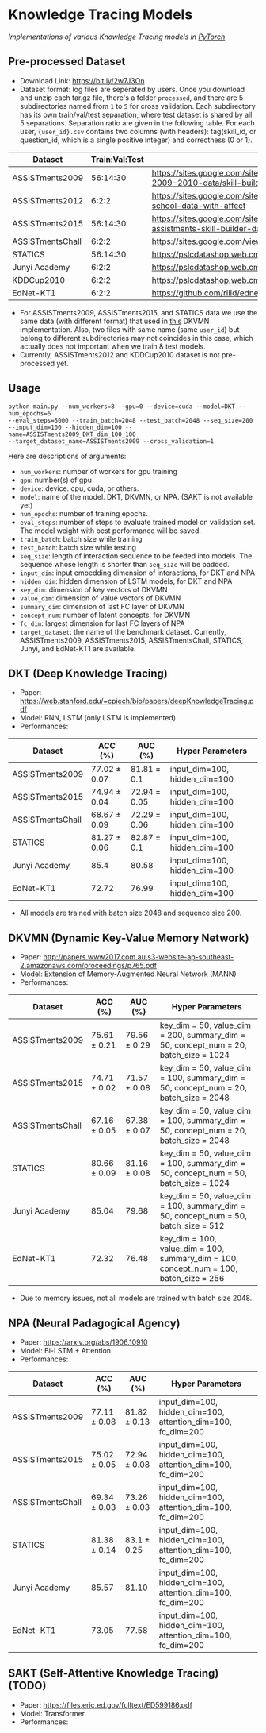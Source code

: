 # Knowledge Tracing Models

*Implementations of various Knowledge Tracing models in [PyTorch](https://github.com/pytorch/pytorch)* 

## Pre-processed Dataset
* Download Link: https://bit.ly/2w7J3On
* Dataset format: log files are seperated by users. Once you download and unzip each tar.gz file, there's a folder `processed`, and there are 5 subdirectories named from `1` to `5` for cross validation. Each subdirectory has its own train/val/test separation, where test dataset is shared by all 5 separations. Separation ratio are given in the following table. 
For each user, `{user_id}.csv` contains two columns (with headers): tag(skill_id, or question_id, which is a single positive integer) and correctness (0 or 1). 

| Dataset          | Train:Val:Test | Link | 
|------------------|----------------|------|
| ASSISTments2009  |       56:14:30       | https://sites.google.com/site/assistmentsdata/home/assistment-2009-2010-data/skill-builder-data-2009-2010 |
| ASSISTments2012  |     6:2:2                 | https://sites.google.com/site/assistmentsdata/home/2012-13-school-data-with-affect |
| ASSISTments2015  |       56:14:30       | https://sites.google.com/site/assistmentsdata/home/2015-assistments-skill-builder-data |
| ASSISTmentsChall |       6:2:2          | https://sites.google.com/view/assistmentsdatamining | 
| STATICS          |       56:14:30       | https://pslcdatashop.web.cmu.edu/Project?id=48 |
| Junyi Academy    |       6:2:2           | https://pslcdatashop.web.cmu.edu/Project?id=244 | 
| KDDCup2010       |       6:2:2           | https://pslcdatashop.web.cmu.edu/KDDCup/ |
| EdNet-KT1        |       6:2:2           | https://github.com/riiid/ednet |

* For ASSISTments2009, ASSISTments2015, and STATICS data we use the same data (with different format) that used in [this](https://github.com/jennyzhang0215/DKVMN) DKVMN implementation. Also, two files with same name (same `user_id`) but belong to different subdirectories may not coincides in this case, which actually does not important when we train & test models. 
* Currently, ASSISTments2012 and KDDCup2010 dataset is not pre-processed yet. 

## Usage

```
python main.py --num_workers=8 --gpu=0 --device=cuda --model=DKT --num_epochs=6 
--eval_steps=5000 --train_batch=2048 --test_batch=2048 --seq_size=200 
--input_dim=100 --hidden_dim=100 --name=ASSISTments2009_DKT_dim_100_100 
--target_dataset_name=ASSISTments2009 --cross_validation=1
```

Here are descriptions of arguments:

* `num_workers`: number of workers for gpu training
* `gpu`: number(s) of gpu
* `device`: device. cpu, cuda, or others. 
* `model`: name of the model. DKT, DKVMN, or NPA. (SAKT is not available yet)
* `num_epochs`: number of training epochs. 
* `eval_steps`: number of steps to evaluate trained model on validation set. The model weight with best performance will be saved. 
* `train_batch`: batch size while training
* `test_batch`: batch size while testing
* `seq_size`: length of interaction sequence to be feeded into models. The sequence whose length is shorter than `seq_size` will be padded. 
* `input_dim`: input embedding dimension of interactions, for DKT and NPA
* `hidden_dim`: hidden dimension of LSTM models, for DKT and NPA
* `key_dim`: dimension of key vectors of DKVMN
* `value_dim`: dimension of value vectors of DKVMN
* `summary_dim`: dimension of last FC layer of DKVMN
* `concept_num`: number of latent concepts, for DKVMN
* `fc_dim`: largest dimension for last FC layers of NPA
* `target_dataset`: the name of the benchmark dataset. Currently, ASSISTments2009, ASSISTments2015, ASSISTmentsChall, STATICS, Junyi, and EdNet-KT1 are available. 



## DKT (Deep Knowledge Tracing)
* Paper: https://web.stanford.edu/~cpiech/bio/papers/deepKnowledgeTracing.pdf
* Model: RNN, LSTM (only LSTM is implemented)
* Performances: 

| Dataset          | ACC (%) | AUC (%) | Hyper Parameters |
|------------------|-----|-----|------------------|
| ASSISTments2009  | 77.02 ± 0.07 | 81.81 ± 0.1 | input_dim=100, hidden_dim=100 |
| ASSISTments2015  | 74.94 ± 0.04 |  72.94 ± 0.05 | input_dim=100, hidden_dim=100 |
| ASSISTmentsChall |  68.67 ± 0.09 | 72.29 ± 0.06  | input_dim=100, hidden_dim=100 |
| STATICS          |  81.27 ± 0.06 | 82.87 ± 0.1   | input_dim=100, hidden_dim=100 |
| Junyi Academy    |  85.4   | 80.58    |  input_dim=100, hidden_dim=100  |
| EdNet-KT1        | 72.72    | 76.99    | input_dim=100, hidden_dim=100  |

* All models are trained with batch size 2048 and sequence size 200. 

## DKVMN (Dynamic Key-Value Memory Network)
* Paper: http://papers.www2017.com.au.s3-website-ap-southeast-2.amazonaws.com/proceedings/p765.pdf
* Model: Extension of Memory-Augmented Neural Network (MANN)
* Performances: 

| Dataset          | ACC (%) | AUC (%) | Hyper Parameters |
|------------------|-----|-----|------------------|
| ASSISTments2009  |75.61 ± 0.21 | 79.56 ± 0.29 |key_dim = 50, value_dim = 200, summary_dim = 50, concept_num = 20, batch_size = 1024 |
| ASSISTments2015  |74.71 ± 0.02 | 71.57 ± 0.08  | key_dim = 50, value_dim = 100, summary_dim = 50, concept_num = 20, batch_size = 2048 |
| ASSISTmentsChall | 67.16 ± 0.05  | 67.38 ± 0.07 | key_dim = 50, value_dim = 100, summary_dim = 50, concept_num = 20, batch_size = 2048 |
| STATICS          | 80.66 ± 0.09  | 81.16 ± 0.08  | key_dim = 50, value_dim = 100, summary_dim = 50, concept_num = 50,  batch_size = 1024 |
| Junyi Academy    | 85.04    |  79.68 |     key_dim = 50, value_dim = 100, summary_dim = 50, concept_num = 50, batch_size = 512             |
| EdNet-KT1        | 72.32    |  76.48   |    key_dim = 100, value_dim = 100, summary_dim = 100, concept_num = 100, batch_size = 256 |

* Due to memory issues, not all models are trained with batch size 2048.

## NPA (Neural Padagogical Agency)
* Paper: https://arxiv.org/abs/1906.10910
* Model: Bi-LSTM + Attention
* Performances: 

| Dataset          | ACC (%) | AUC (%) | Hyper Parameters |
|------------------|-----|-----|------------------|
| ASSISTments2009  | 77.11 ± 0.08 | 81.82 ± 0.13 |input_dim=100, hidden_dim=100, attention_dim=100, fc_dim=200 |
| ASSISTments2015  | 75.02 ± 0.05| 72.94 ± 0.08  |input_dim=100, hidden_dim=100, attention_dim=100, fc_dim=200  |
| ASSISTmentsChall | 69.34 ± 0.03  | 73.26 ± 0.03 | input_dim=100, hidden_dim=100, attention_dim=100, fc_dim=200 |
| STATICS          | 81.38 ± 0.14  | 83.1 ± 0.25  | input_dim=100, hidden_dim=100, attention_dim=100, fc_dim=200 |
| Junyi Academy    |  85.57   |  81.10   |     input_dim=100, hidden_dim=100, attention_dim=100, fc_dim=200             |
| EdNet-KT1        |  73.05   |  77.58   |    input_dim=100, hidden_dim=100, attention_dim=100, fc_dim=200              |

## SAKT (Self-Attentive Knowledge Tracing) (TODO)
* Paper: https://files.eric.ed.gov/fulltext/ED599186.pdf
* Model: Transformer
* Performances: 


